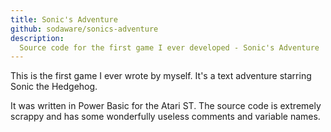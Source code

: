 ```yaml
---
title: Sonic's Adventure
github: sodaware/sonics-adventure
description:
  Source code for the first game I ever developed - Sonic's Adventure
---
```


This is the first game I ever wrote by myself. It's a text adventure starring
Sonic the Hedgehog.

It was written in Power Basic for the Atari ST. The source code is extremely
scrappy and has some wonderfully useless comments and variable names.
